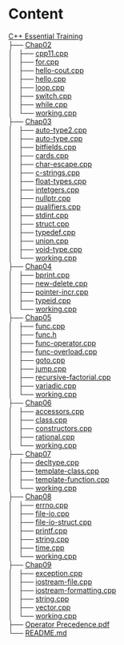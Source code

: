 # Content

 [C++ Essential Training](https://github.com/BruceChanJianLe/CPP_Reference/tree/master/C%2B%2B%20Essential%20Training)  
 ├── [Chap02](https://github.com/BruceChanJianLe/CPP_Reference/tree/master/C%2B%2B%20Essential%20Training/Chap02)  
 │   ├── [cpp11.cpp](https://github.com/BruceChanJianLe/CPP_Reference/blob/master/C%2B%2B%20Essential%20Training/Chap02/cpp11.cpp)  
 │   ├── [for.cpp](https://github.com/BruceChanJianLe/CPP_Reference/blob/master/C%2B%2B%20Essential%20Training/Chap02/for.cpp)  
 │   ├── [hello-cout.cpp](https://github.com/BruceChanJianLe/CPP_Reference/blob/master/C%2B%2B%20Essential%20Training/Chap02/hello-cout.cpp)  
 │   ├── [hello.cpp](https://github.com/BruceChanJianLe/CPP_Reference/blob/master/C%2B%2B%20Essential%20Training/Chap02/hello.cpp)  
 │   ├── [loop.cpp](https://github.com/BruceChanJianLe/CPP_Reference/blob/master/C%2B%2B%20Essential%20Training/Chap02/loop.cpp)  
 │   ├── [switch.cpp](https://github.com/BruceChanJianLe/CPP_Reference/blob/master/C%2B%2B%20Essential%20Training/Chap02/switch.cpp)  
 │   ├── [while.cpp](https://github.com/BruceChanJianLe/CPP_Reference/blob/master/C%2B%2B%20Essential%20Training/Chap02/while.cpp)  
 │   └── [working.cpp](https://github.com/BruceChanJianLe/CPP_Reference/blob/master/C%2B%2B%20Essential%20Training/Chap02/working.cpp)  
 ├── [Chap03](https://github.com/BruceChanJianLe/CPP_Reference/tree/master/C%2B%2B%20Essential%20Training/Chap03)  
 │   ├── [auto-type2.cpp](https://github.com/BruceChanJianLe/CPP_Reference/blob/master/C%2B%2B%20Essential%20Training/Chap03/auto-type2.cpp)  
 │   ├── [auto-type.cpp](https://github.com/BruceChanJianLe/CPP_Reference/blob/master/C%2B%2B%20Essential%20Training/Chap03/auto-type.cpp)  
 │   ├── [bitfields.cpp](https://github.com/BruceChanJianLe/CPP_Reference/blob/master/C%2B%2B%20Essential%20Training/Chap03/bitfields.cpp)  
 │   ├── [cards.cpp](https://github.com/BruceChanJianLe/CPP_Reference/blob/master/C%2B%2B%20Essential%20Training/Chap03/cards.cpp)  
 │   ├── [char-escape.cpp](https://github.com/BruceChanJianLe/CPP_Reference/blob/master/C%2B%2B%20Essential%20Training/Chap03/char-escape.cpp)  
 │   ├── [c-strings.cpp](https://github.com/BruceChanJianLe/CPP_Reference/blob/master/C%2B%2B%20Essential%20Training/Chap03/c-strings.cpp)  
 │   ├── [float-types.cpp](https://github.com/BruceChanJianLe/CPP_Reference/blob/master/C%2B%2B%20Essential%20Training/Chap03/float-types.cpp)  
 │   ├── [intetgers.cpp](https://github.com/BruceChanJianLe/CPP_Reference/blob/master/C%2B%2B%20Essential%20Training/Chap03/intetgers.cpp)  
 │   ├── [nullptr.cpp](https://github.com/BruceChanJianLe/CPP_Reference/blob/master/C%2B%2B%20Essential%20Training/Chap03/nullptr.cpp)  
 │   ├── [qualifiers.cpp](https://github.com/BruceChanJianLe/CPP_Reference/blob/master/C%2B%2B%20Essential%20Training/Chap03/qualifiers.cpp)  
 │   ├── [stdint.cpp](https://github.com/BruceChanJianLe/CPP_Reference/blob/master/C%2B%2B%20Essential%20Training/Chap03/stdint.cpp)  
 │   ├── [struct.cpp](https://github.com/BruceChanJianLe/CPP_Reference/blob/master/C%2B%2B%20Essential%20Training/Chap03/struct.cpp)  
 │   ├── [typedef.cpp](https://github.com/BruceChanJianLe/CPP_Reference/blob/master/C%2B%2B%20Essential%20Training/Chap03/typedef.cpp)  
 │   ├── [union.cpp](https://github.com/BruceChanJianLe/CPP_Reference/blob/master/C%2B%2B%20Essential%20Training/Chap03/union.cpp)  
 │   ├── [void-type.cpp](https://github.com/BruceChanJianLe/CPP_Reference/blob/master/C%2B%2B%20Essential%20Training/Chap03/void-type.cpp)  
 │   └── [working.cpp](https://github.com/BruceChanJianLe/CPP_Reference/blob/master/C%2B%2B%20Essential%20Training/Chap03/working.cpp)  
 ├── [Chap04](https://github.com/BruceChanJianLe/CPP_Reference/tree/master/C%2B%2B%20Essential%20Training/Chap04)  
 │   ├── [bprint.cpp](https://github.com/BruceChanJianLe/CPP_Reference/blob/master/C%2B%2B%20Essential%20Training/Chap04/bprint.cpp)  
 │   ├── [new-delete.cpp](https://github.com/BruceChanJianLe/CPP_Reference/blob/master/C%2B%2B%20Essential%20Training/Chap04/new-delete.cpp)  
 │   ├── [pointer-incr.cpp](https://github.com/BruceChanJianLe/CPP_Reference/blob/master/C%2B%2B%20Essential%20Training/Chap04/pointer-incr.cpp)  
 │   ├── [typeid.cpp](https://github.com/BruceChanJianLe/CPP_Reference/blob/master/C%2B%2B%20Essential%20Training/Chap04/typeid.cpp)  
 │   └── [working.cpp](https://github.com/BruceChanJianLe/CPP_Reference/blob/master/C%2B%2B%20Essential%20Training/Chap04/working.cpp)  
 ├── [Chap05](https://github.com/BruceChanJianLe/CPP_Reference/tree/master/C%2B%2B%20Essential%20Training/Chap05)  
 │   ├── [func.cpp](https://github.com/BruceChanJianLe/CPP_Reference/blob/master/C%2B%2B%20Essential%20Training/Chap05/func.cpp)  
 │   ├── [func.h](https://github.com/BruceChanJianLe/CPP_Reference/blob/master/C%2B%2B%20Essential%20Training/Chap05/func.h)  
 │   ├── [func-operator.cpp](https://github.com/BruceChanJianLe/CPP_Reference/blob/master/C%2B%2B%20Essential%20Training/Chap05/func-operator.cpp)  
 │   ├── [func-overload.cpp](https://github.com/BruceChanJianLe/CPP_Reference/blob/master/C%2B%2B%20Essential%20Training/Chap05/func-overload.cpp)  
 │   ├── [goto.cpp](https://github.com/BruceChanJianLe/CPP_Reference/blob/master/C%2B%2B%20Essential%20Training/Chap05/goto.cpp)  
 │   ├── [jump.cpp](https://github.com/BruceChanJianLe/CPP_Reference/blob/master/C%2B%2B%20Essential%20Training/Chap05/jump.cpp)  
 │   ├── [recursive-factorial.cpp](https://github.com/BruceChanJianLe/CPP_Reference/blob/master/C%2B%2B%20Essential%20Training/Chap05/recursive-factorial.cpp)  
 │   ├── [variadic.cpp](https://github.com/BruceChanJianLe/CPP_Reference/blob/master/C%2B%2B%20Essential%20Training/Chap05/variadic.cpp)  
 │   └── [working.cpp](https://github.com/BruceChanJianLe/CPP_Reference/blob/master/C%2B%2B%20Essential%20Training/Chap05/working.cpp)  
 ├── [Chap06](https://github.com/BruceChanJianLe/CPP_Reference/tree/master/C%2B%2B%20Essential%20Training/Chap06)  
 │   ├── [accessors.cpp](https://github.com/BruceChanJianLe/CPP_Reference/blob/master/C%2B%2B%20Essential%20Training/Chap06/accessors.cpp)  
 │   ├── [class.cpp](https://github.com/BruceChanJianLe/CPP_Reference/blob/master/C%2B%2B%20Essential%20Training/Chap06/class.cpp)  
 │   ├── [constructors.cpp](https://github.com/BruceChanJianLe/CPP_Reference/blob/master/C%2B%2B%20Essential%20Training/Chap06/constructors.cpp)  
 │   ├── [rational.cpp](https://github.com/BruceChanJianLe/CPP_Reference/blob/master/C%2B%2B%20Essential%20Training/Chap06/rational.cpp)  
 │   └── [working.cpp](https://github.com/BruceChanJianLe/CPP_Reference/blob/master/C%2B%2B%20Essential%20Training/Chap06/working.cpp)  
 ├── [Chap07](https://github.com/BruceChanJianLe/CPP_Reference/tree/master/C%2B%2B%20Essential%20Training/Chap07)  
 │   ├── [decltype.cpp](https://github.com/BruceChanJianLe/CPP_Reference/blob/master/C%2B%2B%20Essential%20Training/Chap07/decltype.cpp)  
 │   ├── [template-class.cpp](https://github.com/BruceChanJianLe/CPP_Reference/blob/master/C%2B%2B%20Essential%20Training/Chap07/template-class.cpp)  
 │   ├── [template-function.cpp](https://github.com/BruceChanJianLe/CPP_Reference/blob/master/C%2B%2B%20Essential%20Training/Chap07/template-function.cpp)  
 │   └── [working.cpp](https://github.com/BruceChanJianLe/CPP_Reference/blob/master/C%2B%2B%20Essential%20Training/Chap07/working.cpp)  
 ├── [Chap08](https://github.com/BruceChanJianLe/CPP_Reference/tree/master/C%2B%2B%20Essential%20Training/Chap08)  
 │   ├── [errno.cpp](https://github.com/BruceChanJianLe/CPP_Reference/blob/master/C%2B%2B%20Essential%20Training/Chap08/errno.cpp)  
 │   ├── [file-io.cpp](https://github.com/BruceChanJianLe/CPP_Reference/blob/master/C%2B%2B%20Essential%20Training/Chap08/file-io.cpp)  
 │   ├── [file-io-struct.cpp](https://github.com/BruceChanJianLe/CPP_Reference/blob/master/C%2B%2B%20Essential%20Training/Chap08/file-io-struct.cpp)  
 │   ├── [printf.cpp](https://github.com/BruceChanJianLe/CPP_Reference/blob/master/C%2B%2B%20Essential%20Training/Chap08/printf.cpp)  
 │   ├── [string.cpp](https://github.com/BruceChanJianLe/CPP_Reference/blob/master/C%2B%2B%20Essential%20Training/Chap08/string.cpp)  
 │   ├── [time.cpp](https://github.com/BruceChanJianLe/CPP_Reference/blob/master/C%2B%2B%20Essential%20Training/Chap08/time.cpp)  
 │   └── [working.cpp](https://github.com/BruceChanJianLe/CPP_Reference/blob/master/C%2B%2B%20Essential%20Training/Chap08/working.cpp)  
 ├── [Chap09](https://github.com/BruceChanJianLe/CPP_Reference/tree/master/C%2B%2B%20Essential%20Training/Chap09)  
 │   ├── [exception.cpp](https://github.com/BruceChanJianLe/CPP_Reference/blob/master/C%2B%2B%20Essential%20Training/Chap09/exception.cpp)  
 │   ├── [iostream-file.cpp](https://github.com/BruceChanJianLe/CPP_Reference/blob/master/C%2B%2B%20Essential%20Training/Chap09/iostream-file/cpp)  
 │   ├── [iostream-formatting.cpp](https://github.com/BruceChanJianLe/CPP_Reference/blob/master/C%2B%2B%20Essential%20Training/Chap09/iostream-formatting.cpp)  
 │   ├── [string.cpp](https://github.com/BruceChanJianLe/CPP_Reference/blob/master/C%2B%2B%20Essential%20Training/Chap09/string.cpp)  
 │   ├── [vector.cpp](https://github.com/BruceChanJianLe/CPP_Reference/blob/master/C%2B%2B%20Essential%20Training/Chap09/vector.cpp)  
 │   └── [working.cpp](https://github.com/BruceChanJianLe/CPP_Reference/blob/master/C%2B%2B%20Essential%20Training/Chap09/working.cpp)  
 ├── [Operator Precedence.pdf](https://github.com/BruceChanJianLe/CPP_Reference/blob/master/C%2B%2B%20Essential%20Training/Operator%20Precedence.pdf)  
 └── [README.md](https://github.com/BruceChanJianLe/CPP_Reference/blob/master/C%2B%2B%20Essential%20Training/README.md)  
